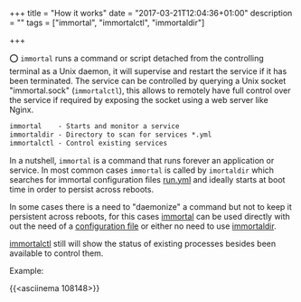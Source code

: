 +++
title = "How it works"
date = "2017-03-21T12:04:36+01:00"
description = ""
tags = ["immortal", "immortalctl", "immortaldir"]

+++

⭕  `immortal` runs a command or script detached from the controlling terminal
as a Unix daemon, it will supervise and restart the service if it has
been terminated. The service can be controlled by querying a Unix socket
"immortal.sock" (`immortalctl`), this allows to remotely have full control over
the service if required by exposing the socket using a web server like Nginx.

```html
immortal    - Starts and monitor a service
immortaldir - Directory to scan for services *.yml
immortalctl - Control existing services
```

In a nutshell, `immortal` is a command that runs forever an application or
service.  In most common cases `immortal` is called by `imortaldir` which
searches for immortal configuration files [run.yml](/post/run.yml) and ideally
starts at boot time in order to persist across reboots.

In some cases there is a need to "daemonize" a command but not to keep it
persistent across reboots, for this cases [immortal](/post/immortal) can be
used directly with out the need of a [configuration file](/post/run.yml)
or either no need to use [immortaldir](/post/immortaldir).

[immortalctl](/post/immortalctl) still will show the status of existing
processes besides been available to control them.


Example:

{{<asciinema  108148>}}
